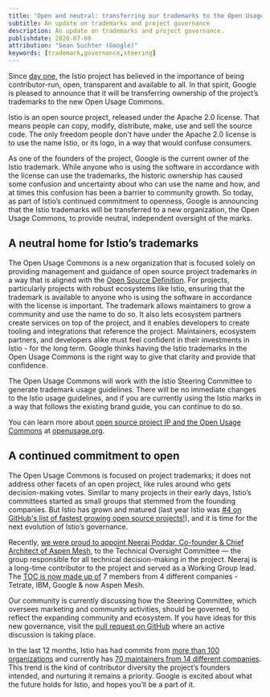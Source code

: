 ```yaml
---
title: "Open and neutral: transferring our trademarks to the Open Usage Commons"
subtitle: An update on trademarks and project governance
description: An update on trademarks and project governance.
publishdate: 2020-07-08
attribution: "Sean Suchter (Google)"
keywords: [trademark,governance,steering]
---
```

Since [day one](/news/releases/0.x/announcing-0.1/), the Istio project has believed in the importance of being contributor-run, open, transparent and available to all. In that spirit, Google is pleased to announce that it will be transferring ownership of the project’s trademarks to the new Open Usage Commons.

Istio is an open source project, released under the Apache 2.0 license. That means people can copy, modify, distribute, make, use and sell the source code. The only freedom people don't have under the Apache 2.0 license is to use the name Istio, or its logo, in a way that would confuse consumers.

As one of the founders of the project, Google is the current owner of the Istio trademark. While anyone who is using the software in accordance with the license can use the trademarks, the historic ownership has caused some confusion and uncertainty about who can use the name and how, and at times this confusion has been a barrier to community growth. So today, as part of Istio’s continued commitment to openness, Google is announcing that the Istio trademarks will be transferred to a new organization, the Open Usage Commons, to provide neutral, independent oversight of the marks.

## A neutral home for Istio’s trademarks

The Open Usage Commons is a new organization that is focused solely on providing management and guidance of open source project trademarks in a way that is aligned with the [Open Source Definition](https://opensource.org/osd). For projects, particularly projects with robust ecosystems like Istio, ensuring that the trademark is available to anyone who is using the software in accordance with the license is important. The trademark allows maintainers to grow a community and use the name to do so. It also lets ecosystem partners create services on top of the project, and it enables developers to create tooling and integrations that reference the project. Maintainers, ecosystem partners, and developers alike must feel confident in their investments in Istio - for the long term. Google thinks having the Istio trademarks in the Open Usage Commons is the right way to give that clarity and provide that confidence.

The Open Usage Commons will work with the Istio Steering Committee to generate trademark usage guidelines. There will be no immediate changes to the Istio usage guidelines, and if you are currently using the Istio marks in a way that follows the existing brand guide, you can continue to do so.

You can learn more about [open source project IP and the Open Usage Commons](https://openusage.org/faq) at [openusage.org](https://openusage.org).

## A continued commitment to open

The Open Usage Commons is focused on project trademarks; it does not address other facets of an open project, like rules around who gets decision-making votes. Similar to many projects in their early days, Istio’s committees started as small groups that stemmed from the founding companies. But Istio has grown and matured (last year Istio was [#4 on GitHub's list of fastest growing open source projects!](https://octoverse.github.com/#fastest-growing-oss-projects-by-contributors)), and it is time for the next evolution of Istio’s governance.

Recently, [we were proud to appoint Neeraj Poddar, Co-founder & Chief Architect of Aspen Mesh](https://aspenmesh.io/helping-istio-sail/), to the Technical Oversight Committee — the group responsible for all technical decision-making in the project. Neeraj is a long-time contributor to the project and served as a Working Group lead. The [TOC is now made up of](https://github.com/istio/community/blob/master/TECH-OVERSIGHT-COMMITTEE.md#committee-members) 7 members from 4 different companies - Tetrate, IBM, Google & now Aspen Mesh.

Our community is currently discussing how the Steering Committee, which oversees marketing and community activities, should be governed, to reflect the expanding community and ecosystem. If you have ideas for this new governance, visit the [pull request on GitHub](https://github.com/istio/community/pull/361) where an active discussion is taking place.

In the last 12 months, Istio has had commits from [more than 100 organizations](https://istio.teststats.cncf.io/d/5/companies-table?var-period_name=Last%20year&var-metric=commits) and currently has [70 maintainers from 14 different companies](http://eng.istio.io/maintainers). This trend is the kind of contributor diversity the project’s founders intended, and nurturing it remains a priority. Google is excited about what the future holds for Istio, and hopes you’ll be a part of it.
